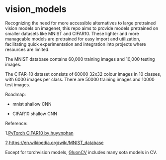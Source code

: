 # vision_models

Recognizing the need for more accessible alternatives to large pretrained vision models on imagenet, this repo aims to provide models pretrained on smaller datasets like MNIST and CIFAR10. These lighter and more manageable models are pretrained for easy import and utilization, facilitating quick experimentation and integration into projects where resources are limited. 

The MNIST database contains 60,000 training images and 10,000 testing images.

The CIFAR-10 dataset consists of 60000 32x32 colour images in 10 classes, with 6000 images per class. There are 50000 training images and 10000 test images.

Roadmap:
* mnist
  shallow CNN

* CIFAR10
  shallow CNN


Reference:

1.[PyTorch CIFAR10 by huyvnphan](https://github.com/huyvnphan/PyTorch_CIFAR10)

2.https://en.wikipedia.org/wiki/MNIST_database


Except for torchvision models, [GluonCV](https://github.com/dmlc/gluon-cv/tree/master/gluoncv/model_zoo) includes many sota models in CV.
